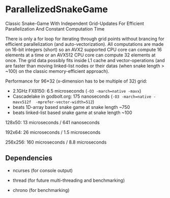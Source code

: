 # ParallelizedSnakeGame
Classic Snake-Game With Independent Grid-Updates For Efficient Parallelization And Constant Computation Time

There is only a for loop for iterating through grid points without brancing for efficient parallelization (and auto-vectorization). All computations are made on 16-bit integers (short) so an AVX2 supported CPU core can compute 16 elements at a time or an AVX512 CPU core can compute 32 elements at once. The grid data possibly fits inside L1 cache and vector-operations (and are faster than moving linked-list nodes or their datas (when snake length  > ~100) on the classic memory-efficient approach).

Performance for 96*32 (x-dimension has to be multiple of 32) grid:

- 2.1GHz FX8150: 6.5 microseconds  (```-O3 -march=native -mavx```)
- Cascadelake in godbolt.org: 175 nanoseconds (```-O3 -march=native -mavx512f  -mprefer-vector-width=512```)
- beats 1D-array based snake game at snake length ~750
- beats linked-list based snake game at snake length ~100

128x50: 13 microseconds / 641 nanoseconds

192x64: 26 microseconds / 1.5 microseconds

256x256: 160 microseconds / 8.8 microseconds

## Dependencies

- ncurses (for console output)

- thread (for future multi-threading and benchmarking)

- chrono (for benchmarking)
